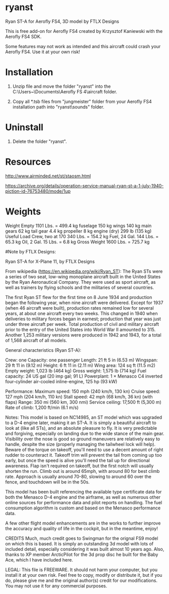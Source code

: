 # ryanst
Ryan ST-A for Aerofly FS4, 3D model by FTLX Designs

This is free add-on for Aerofly FS4 created by Krzysztof Kaniewski with the Aerofly FS4 SDK.

Some features may not work as intended and this aircraft could crash your Aerofly FS4. 
Use it at your own risk!

# Installation

1. Unzip file and move the folder "ryanst" into the C:\Users\~\Documents\Aerofly FS 4\aircraft folder.

2. Copy all *.tsb files from "jungmeister" folder from your Aerofly FS4 installation path into "ryanst\sounds\" folder.

# Uninstall

1. Delete the folder "ryanst".

# Resources

 http://www.airminded.net/st/staosm.html
 
 https://archive.org/details/operation-service-manual-ryan-st-a-1-july-1940-piction-id-76753480/mode/1up

# Weights
  Weight Empty            1101 Lbs. = 499.4 kg
    fuselage					150 kg
	wings						140 kg
	main gears					62	kg
	tail gear					4.4 kg
	propeller					8 kg
	engine (dry)		  299 lb (135 kg)
  Useful Load
    Crew, two at 170      340 Lbs. = 154.2 kg
    Fuel, 24 Gal.         144 Lbs. = 65.3 kg
    Oil, 2 Gal.           15 Lbs. = 6.8 kg
  Gross Weight            1600 Lbs. = 725.7 kg


#Note by FTLX Designs:

Ryan ST-A for X-Plane 11, by FTLX Designs

From wikipedia (https://en.wikipedia.org/wiki/Ryan_ST):
The Ryan STs were a series of two seat, low-wing monoplane aircraft built in the United States by the Ryan Aeronautical Company. They were used as sport aircraft, as well as trainers by flying schools and the militaries of several countries.

The first Ryan ST flew for the first time on 8 June 1934 and production began the following year, when nine aircraft were delivered. Except for 1937 (when 46 aircraft were built), production rates remained low for several years, at about one aircraft every two weeks. This changed in 1940 when deliveries to military forces began in earnest; production that year was just under three aircraft per week. Total production of civil and military aircraft prior to the entry of the United States into World War II amounted to 315. Another 1,253 military versions were produced in 1942 and 1943, for a total of 1,568 aircraft of all models.

General characteristics (Ryan ST-A):

Crew: one
Capacity: one passenger
Length: 21 ft 5 in (6.53 m)
Wingspan: 29 ft 11 in (9.12 m)
Height: 6 ft 11 in (2.11 m)
Wing area: 124 sq ft (11.5 m2)
Empty weight: 1,023 lb (464 kg)
Gross weight: 1,575 lb (714 kg)
Fuel capacity: 24 US gal (20 imp gal; 91 L)
Powerplant: 1 × Menasco C4 inverted four-cylinder air-cooled inline-engine, 125 hp (93 kW)

Performance:
Maximum speed: 150 mph (240 km/h, 130 kn)
Cruise speed: 127 mph (204 km/h, 110 kn)
Stall speed: 42 mph (68 km/h, 36 kn) (with flaps)
Range: 350 mi (560 km, 300 nmi)
Service ceiling: 17,500 ft (5,300 m)
Rate of climb: 1,200 ft/min (6.1 m/s)

Notes:
This model is based on NC14985, an ST model which was upgraded to a D-4 engine later, making it an ST-A. It is simply a beautiful aircraft to look at (like all STs), and an absolute pleasure to fly.  It is very predictable and forgiving, especially on landing due to the wide stance of the main gear.  Visibility over the nose is good so ground maneuvers are relatively easy to handle, despite the size (properly managing the tailwheel lock will help).  Beware of the torque on takeoff, you'll need to use a decent amount of right rudder to counteract it.  Takeoff trim will prevent the tail from coming up too early, but once the speed is alive you'll need the tail up for directional awareness.  Flap isn't required on takeoff, but the first notch will usually shorten the run.  Climb out is around 65mph, with around 80 for best climb rate.  Approach is usually around 70-80, slowing to around 60 over the fence, and touchdown will be in the 50s.

This model has been built referencing the available type certificate data for both the Menasco D-4 engine and the airframe, as well as numerous other online sources for performance data and pilot reports on handling.  The fuel consumption algorithm is custom and based on the Menasco performance data.

A few other flight model enhancements are in the works to further improve the accuracy and quality of life in the cockpit, but in the meantime, enjoy!

CREDITS
Much, much credit goes to Swingman for the orignal FS9 model on which this is based.  It is simply an outstanding 3d model with lots of included detail, especially considering it was built almost 10 years ago.  Also, thanks to XP member ArcticPilot for the 3d prop disc he built for the Baby Ace, which I have included here.

LEGAL:
This file is FREEWARE. It should not harm your computer, but you install it at your own risk. Feel free to copy, modify or distribute it, but if you do, please give me and the original author(s) credit for our modifications. You may not use it for any commercial purposes.
